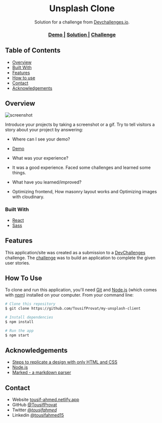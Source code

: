 <h1 align="center">Unsplash Clone</h1>

<div align="center">
   Solution for a challenge from  <a href="http://devchallenges.io" target="_blank">Devchallenges.io</a>.
</div>

<div align="center">
  <h3>
    <a href="https://myunsplash-tap.netlify.app/">
      Demo
    </a>
    <span> | </span>
    <a href="https://devchallenges.io/solutions/d3m9OiGju11urUqZnhUr">
      Solution
    </a>
    <span> | </span>
    <a href="https://devchallenges.io/challenges/rYyhwJAxMfES5jNQ9YsP">
      Challenge
    </a>
  </h3>
</div>

<!-- TABLE OF CONTENTS -->

## Table of Contents

- [Overview](#overview)
- [Built With](#built-with)
- [Features](#features)
- [How to use](#how-to-use)
- [Contact](#contact)
- [Acknowledgements](#acknowledgements)

<!-- OVERVIEW -->

## Overview

![screenshot](https://res.cloudinary.com/imageuploader-tap/image/upload/v1630933156/screencapture-myunsplash-tap-netlify-app-2021-09-06-18_58_37_rf37a8.png)

Introduce your projects by taking a screenshot or a gif. Try to tell visitors a story about your project by answering:

- Where can I see your demo?
- <a href="https://myunsplash-tap.netlify.app/">
      Demo
    </a>

- What was your experience?
- It was a good experience. Faced some challenges and learned some things.

- What have you learned/improved?
- Optimizing frontend, How masonry layout works and Optimizing images with cloudinary.

### Built With

<!-- This section should list any major frameworks that you built your project using. Here are a few examples.-->

- [React](https://reactjs.org/)
- [Sass](https://sass-lang.com/)

## Features

<!-- List the features of your application or follow the template. Don't share the figma file here :) -->

This application/site was created as a submission to a [DevChallenges](https://devchallenges.io/challenges) challenge. The [challenge](https://devchallenges.io/challenges/rYyhwJAxMfES5jNQ9YsP) was to build an application to complete the given user stories.

## How To Use

<!-- Example: -->

To clone and run this application, you'll need [Git](https://git-scm.com) and [Node.js](https://nodejs.org/en/download/) (which comes with [npm](http://npmjs.com)) installed on your computer. From your command line:

```bash
# Clone this repository
$ git clone https://github.com/TousifProvat/my-unsplash-client 

# Install dependencies
$ npm install

# Run the app
$ npm start
```

## Acknowledgements

<!-- This section should list any articles or add-ons/plugins that helps you to complete the project. This is optional but it will help you in the future. For example: -->

- [Steps to replicate a design with only HTML and CSS](https://devchallenges-blogs.web.app/how-to-replicate-design/)
- [Node.js](https://nodejs.org/)
- [Marked - a markdown parser](https://github.com/chjj/marked)

## Contact

- Website [tousif-ahmed.netlify.app](https://tousif-ahmed.netlify.app/)
- GitHub [@TousifProvat](https://github.com/TousifProvat)
- Twitter [@_tousifahmed_](https://twitter.com/_tousifahmed_)
- Linkedin [@tousifahmed15](https://www.linkedin.com/in/tousifahmed15/)
